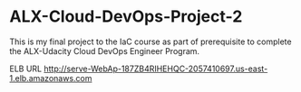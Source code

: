# ALX-Cloud-DevOps-Project-2
This is my final project to the IaC course as part of prerequisite to complete the ALX-Udacity Cloud DevOps Engineer Program.

ELB URL
http://serve-WebAp-187ZB4RIHEHQC-2057410697.us-east-1.elb.amazonaws.com
